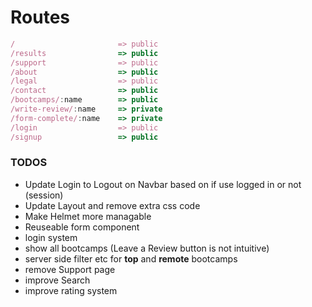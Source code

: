 # Routes

```js
/                       => public
/results                => public
/support                => public
/about                  => public
/legal                  => public
/contact                => public
/bootcamps/:name        => public
/write-review/:name     => private
/form-complete/:name    => private
/login                  => public
/signup                 => public

```

### TODOS

- Update Login to Logout on Navbar based on if use logged in or not (session)
- Update Layout and remove extra css code
- Make Helmet more managable
- Reuseable form component
- login system
- show all bootcamps (Leave a Review button is not intuitive)
- server side filter etc for **top** and **remote** bootcamps
- remove Support page
- improve Search
- improve rating system
